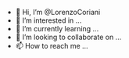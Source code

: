 - 👋 Hi, I’m @LorenzoCoriani
- 👀 I’m interested in ...
- 🌱 I’m currently learning ...
- 💞️ I’m looking to collaborate on ...
- 📫 How to reach me ...

<!---
LorenzoCoriani/LorenzoCoriani is a ✨ special ✨ repository because its `README.md` (this file) appears on your GitHub profile.
You can click the Preview link to take a look at your changes.
--->

